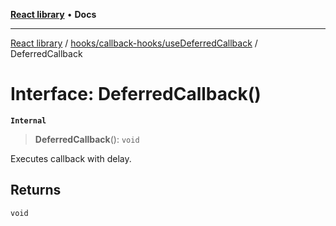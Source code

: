 [**React library**](../../../../index.md) • **Docs**

***

[React library](../../../../modules.md) / [hooks/callback-hooks/useDeferredCallback](../index.md) / DeferredCallback

# Interface: DeferredCallback()

**`Internal`**

> **DeferredCallback**(): `void`

Executes callback with delay.

## Returns

`void`
